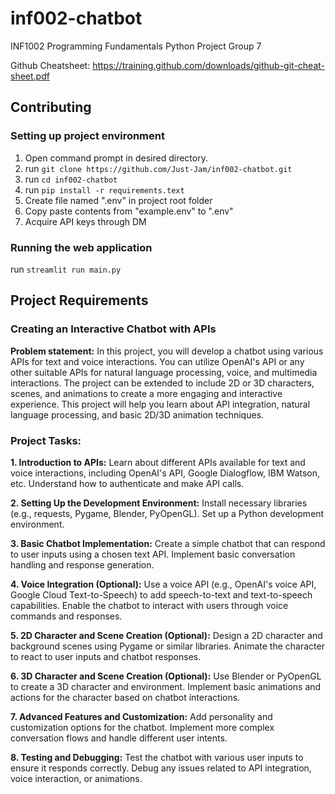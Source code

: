 # inf002-chatbot
INF1002 Programming Fundamentals Python Project Group 7

Github Cheatsheet: https://training.github.com/downloads/github-git-cheat-sheet.pdf

## Contributing

### **Setting up project environment**
1. Open command prompt in desired directory.
2. run ```git clone https://github.com/Just-Jam/inf002-chatbot.git```
3. run ```cd inf002-chatbot```
4. run ```pip install -r requirements.text```
5. Create file named ".env" in project root folder
6. Copy paste contents from "example.env" to ".env"
7. Acquire API keys through DM

### **Running the web application**

  run ```streamlit run main.py```

## Project Requirements

### Creating an Interactive Chatbot with APIs

**Problem statement:**
In this project, you will develop a chatbot using various APIs for text and voice interactions.
You can utilize OpenAI's API or any other suitable APIs for natural language processing, voice,
and multimedia interactions. The project can be extended to include 2D or 3D characters,
scenes, and animations to create a more engaging and interactive experience. This project
will help you learn about API integration, natural language processing, and basic 2D/3D
animation techniques.

### Project Tasks:

**1. Introduction to APIs:**
Learn about different APIs available for text and voice interactions, including OpenAI's API, Google Dialogflow, IBM Watson, etc.
Understand how to authenticate and make API calls.

**2. Setting Up the Development Environment:**
Install necessary libraries (e.g., requests, Pygame, Blender, PyOpenGL).
Set up a Python development environment.

**3. Basic Chatbot Implementation:**
Create a simple chatbot that can respond to user inputs using a chosen text API.
Implement basic conversation handling and response generation.

**4. Voice Integration (Optional):**
Use a voice API (e.g., OpenAI's voice API, Google Cloud Text-to-Speech) to add speech-to-text and text-to-speech capabilities.
Enable the chatbot to interact with users through voice commands and responses.

**5. 2D Character and Scene Creation (Optional):**
Design a 2D character and background scenes using Pygame or similar libraries.
Animate the character to react to user inputs and chatbot responses.

**6. 3D Character and Scene Creation (Optional):**
Use Blender or PyOpenGL to create a 3D character and environment.
Implement basic animations and actions for the character based on chatbot interactions.

**7. Advanced Features and Customization:**
Add personality and customization options for the chatbot.
Implement more complex conversation flows and handle different user intents.

**8. Testing and Debugging:**
Test the chatbot with various user inputs to ensure it responds correctly.
Debug any issues related to API integration, voice interaction, or animations.
